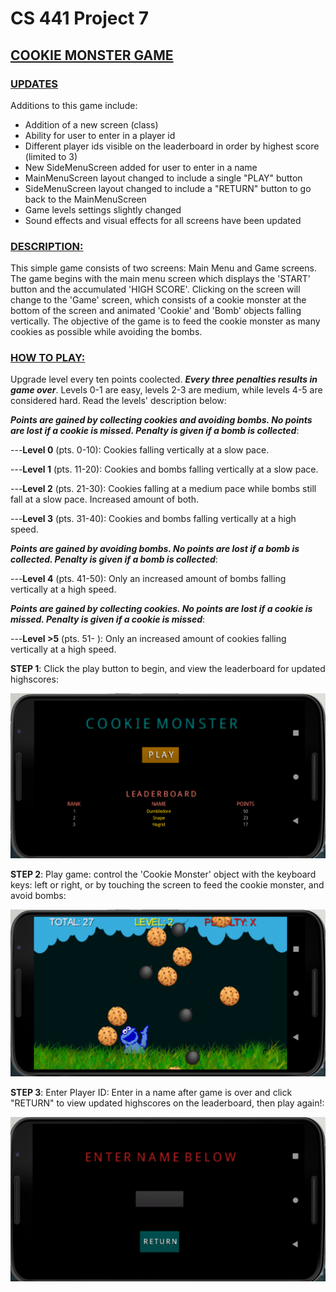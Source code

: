 # CS 441 Project 7
## <ins>COOKIE MONSTER GAME</ins>

### <ins>UPDATES</ins>
Additions to this game include:
- Addition of a new screen (class)
- Ability for user to enter in a player id 
- Different player ids visible on the leaderboard in order by highest score (limited to 3)
- New SideMenuScreen added for user to enter in a name
- MainMenuScreen layout changed to include a single "PLAY" button
- SideMenuScreen layout changed to include a "RETURN" button to go back to the MainMenuScreen
- Game levels settings slightly changed
- Sound effects and visual effects for all screens have been updated

### <ins>DESCRIPTION:</ins>
This simple game consists of two screens: Main Menu and Game screens. The game begins with the main menu screen which displays the 'START' button and the accumulated 'HIGH SCORE'. Clicking on the screen will change to the 'Game' screen, which consists of a cookie monster at the bottom of the screen and animated 'Cookie' and 'Bomb' objects falling vertically. The objective of the game is to feed the cookie monster as many cookies as possible while avoiding the bombs.

### <ins>HOW TO PLAY:</ins> 
Upgrade level every ten points coolected. ***Every three penalties results in game over***. Levels 0-1 are easy, levels 2-3 are medium, while levels 4-5 are considered hard. Read the levels' description below:

***Points are gained by collecting cookies and avoiding bombs. No points are lost if a cookie is missed. Penalty is given if a bomb is collected***:

---**Level 0** (pts. 0-10): Cookies falling vertically at a slow pace.

---**Level 1** (pts. 11-20): Cookies and bombs falling vertically at a slow pace.

---**Level 2** (pts. 21-30): Cookies falling at a medium pace while bombs still fall at a slow pace. Increased amount of both.

---**Level 3** (pts. 31-40): Cookies and bombs falling vertically at a high speed.

***Points are gained by avoiding bombs. No points are lost if a bomb is collected. Penalty is given if a bomb is collected***:

---**Level 4** (pts. 41-50): Only an increased amount of bombs falling vertically at a high speed.

***Points are gained by collecting cookies. No points are lost if a cookie is missed. Penalty is given if a cookie is missed***:

---**Level >5** (pts. 51- ): Only an increased amount of cookies falling vertically at a high speed. 

**STEP 1**: Click the play button to begin, and view the leaderboard for updated highscores:

![alt text](screenshots/figure1.png)

**STEP 2**: Play game: control the 'Cookie Monster' object with the keyboard keys: left or right, or by touching the screen to feed the cookie monster, and avoid bombs: 

![alt text](screenshots/figure2.png)

**STEP 3**: Enter Player ID: Enter in a name after game is over and click "RETURN" to view updated highscores on the leaderboard, then play again!:

![alt text](screenshots/figure3.png)
